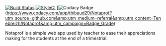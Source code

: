 [![Build Status](https://travis-ci.org/Tenebreizh/Notaprof.svg?branch=master)](https://travis-ci.org/Tenebreizh/Notaprof)
[![StyleCI](https://github.styleci.io/repos/152876607/shield?style=flat&branch=master)](https://github.styleci.io/repos/152876607)
[![Codacy Badge](https://api.codacy.com/project/badge/Grade/412cd3137a9f42ffb4b9ae73d44f7878)(https://www.codacy.com/app/thibaud29/Notaprof?utm_source=github.com&amp;utm_medium=referral&amp;utm_content=Tenebreizh/Notaprof&amp;utm_campaign=Badge_Grade)

Notaprof is a simple web app used by teacher to ease their appreciations making for the students at the end of a trimestrial.
